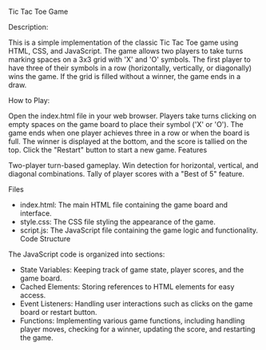 Tic Tac Toe Game

Description:

This is a simple implementation of the classic Tic Tac Toe game using HTML, CSS, and JavaScript. The game allows two players to take turns marking spaces on a 3x3 grid with 'X' and 'O' symbols. The first player to have three of their symbols in a row (horizontally, vertically, or diagonally) wins the game. If the grid is filled without a winner, the game ends in a draw.

How to Play:

Open the index.html file in your web browser.
Players take turns clicking on empty spaces on the game board to place their symbol ('X' or 'O').
The game ends when one player achieves three in a row or when the board is full.
The winner is displayed at the bottom, and the score is tallied on the top.
Click the "Restart" button to start a new game.
Features

Two-player turn-based gameplay.
Win detection for horizontal, vertical, and diagonal combinations.
Tally of player scores with a "Best of 5" feature.

Files

- index.html: The main HTML file containing the game board and interface.
- style.css: The CSS file styling the appearance of the game.
- script.js: The JavaScript file containing the game logic and functionality.
Code Structure

The JavaScript code is organized into sections:

- State Variables: Keeping track of game state, player scores, and the game board.
- Cached Elements: Storing references to HTML elements for easy access.
- Event Listeners: Handling user interactions such as clicks on the game board or restart button.
- Functions: Implementing various game functions, including handling player moves, checking for a winner, updating the score, and restarting the game.